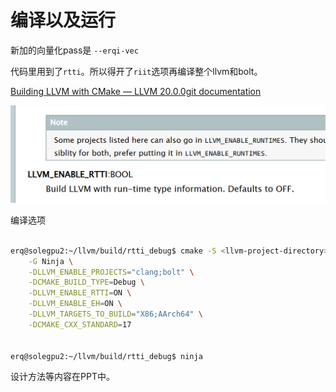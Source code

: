 # 编译以及运行

新加的向量化pass是 `--erqi-vec`

代码里用到了`rtti`。所以得开了`riit`选项再编译整个llvm和bolt。

[Building LLVM with CMake — LLVM 20.0.0git documentation](https://llvm.org/docs/CMake.html)

![image-20250107232105705](./README.assets/image-20250107232105705.png)

编译选项

```bash

erq@solegpu2:~/llvm/build/rtti_debug$ cmake -S <llvm-project-directory>/llvm -B . \
    -G Ninja \
    -DLLVM_ENABLE_PROJECTS="clang;bolt" \
    -DCMAKE_BUILD_TYPE=Debug \
    -DLLVM_ENABLE_RTTI=ON \
    -DLLVM_ENABLE_EH=ON \
    -DLLVM_TARGETS_TO_BUILD="X86;AArch64" \
    -DCMAKE_CXX_STANDARD=17
    
    
erq@solegpu2:~/llvm/build/rtti_debug$ ninja
```

设计方法等内容在PPT中。
